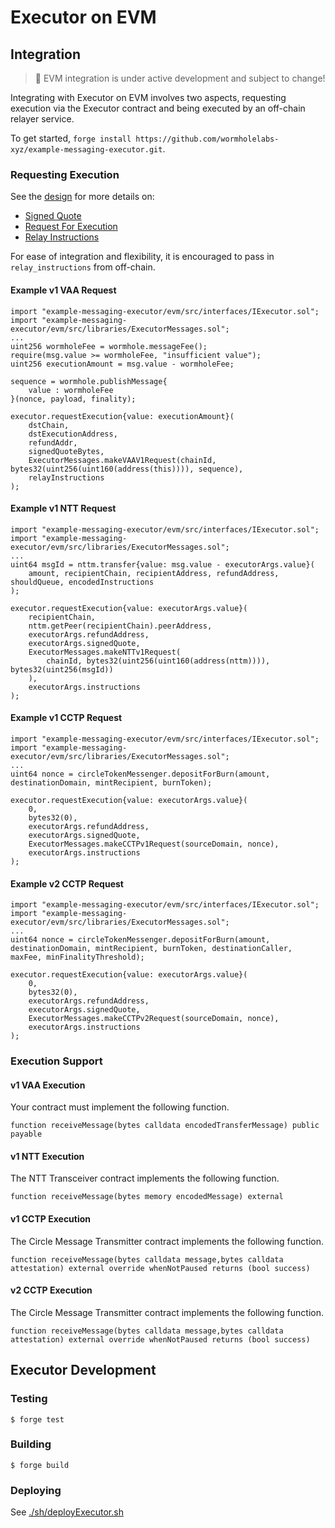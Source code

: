 # Executor on EVM

## Integration

> 🚧 EVM integration is under active development and subject to change!

Integrating with Executor on EVM involves two aspects, requesting execution via the Executor contract and being executed by an off-chain relayer service.

To get started, `forge install https://github.com/wormholelabs-xyz/example-messaging-executor.git`.

### Requesting Execution

See the [design](../README.md) for more details on:

- [Signed Quote](../README.md#off-chain-quote)
- [Request For Execution](../README.md#request-for-execution)
- [Relay Instructions](../README.md#relay-instructions)

For ease of integration and flexibility, it is encouraged to pass in `relay_instructions` from off-chain.

#### Example v1 VAA Request

<!-- cspell:disable -->

```solidity
import "example-messaging-executor/evm/src/interfaces/IExecutor.sol";
import "example-messaging-executor/evm/src/libraries/ExecutorMessages.sol";
...
uint256 wormholeFee = wormhole.messageFee();
require(msg.value >= wormholeFee, "insufficient value");
uint256 executionAmount = msg.value - wormholeFee;

sequence = wormhole.publishMessage{
    value : wormholeFee
}(nonce, payload, finality);

executor.requestExecution{value: executionAmount}(
    dstChain,
    dstExecutionAddress,
    refundAddr,
    signedQuoteBytes,
    ExecutorMessages.makeVAAV1Request(chainId, bytes32(uint256(uint160(address(this)))), sequence),
    relayInstructions
);
```

<!-- cspell:enable -->

#### Example v1 NTT Request

<!-- cspell:disable -->

```solidity
import "example-messaging-executor/evm/src/interfaces/IExecutor.sol";
import "example-messaging-executor/evm/src/libraries/ExecutorMessages.sol";
...
uint64 msgId = nttm.transfer{value: msg.value - executorArgs.value}(
    amount, recipientChain, recipientAddress, refundAddress, shouldQueue, encodedInstructions
);

executor.requestExecution{value: executorArgs.value}(
    recipientChain,
    nttm.getPeer(recipientChain).peerAddress,
    executorArgs.refundAddress,
    executorArgs.signedQuote,
    ExecutorMessages.makeNTTv1Request(
        chainId, bytes32(uint256(uint160(address(nttm)))), bytes32(uint256(msgId))
    ),
    executorArgs.instructions
);
```

<!-- cspell:enable -->

#### Example v1 CCTP Request

<!-- cspell:disable -->

```solidity
import "example-messaging-executor/evm/src/interfaces/IExecutor.sol";
import "example-messaging-executor/evm/src/libraries/ExecutorMessages.sol";
...
uint64 nonce = circleTokenMessenger.depositForBurn(amount, destinationDomain, mintRecipient, burnToken);

executor.requestExecution{value: executorArgs.value}(
    0,
    bytes32(0),
    executorArgs.refundAddress,
    executorArgs.signedQuote,
    ExecutorMessages.makeCCTPv1Request(sourceDomain, nonce),
    executorArgs.instructions
);
```

<!-- cspell:enable -->

#### Example v2 CCTP Request

<!-- cspell:disable -->

```solidity
import "example-messaging-executor/evm/src/interfaces/IExecutor.sol";
import "example-messaging-executor/evm/src/libraries/ExecutorMessages.sol";
...
uint64 nonce = circleTokenMessenger.depositForBurn(amount, destinationDomain, mintRecipient, burnToken, destinationCaller, maxFee, minFinalityThreshold);

executor.requestExecution{value: executorArgs.value}(
    0,
    bytes32(0),
    executorArgs.refundAddress,
    executorArgs.signedQuote,
    ExecutorMessages.makeCCTPv2Request(sourceDomain, nonce),
    executorArgs.instructions
);
```

<!-- cspell:enable -->

### Execution Support

#### v1 VAA Execution

Your contract must implement the following function.

```solidity
function receiveMessage(bytes calldata encodedTransferMessage) public payable
```

#### v1 NTT Execution

The NTT Transceiver contract implements the following function.

```solidity
function receiveMessage(bytes memory encodedMessage) external
```

#### v1 CCTP Execution

The Circle Message Transmitter contract implements the following function.

```solidity
function receiveMessage(bytes calldata message,bytes calldata attestation) external override whenNotPaused returns (bool success)
```

#### v2 CCTP Execution

The Circle Message Transmitter contract implements the following function.

```solidity
function receiveMessage(bytes calldata message,bytes calldata attestation) external override whenNotPaused returns (bool success)
```

## Executor Development

### Testing

```shell
$ forge test
```

### Building

```shell
$ forge build
```

### Deploying

See [./sh/deployExecutor.sh](./sh/deployExecutor.sh)
